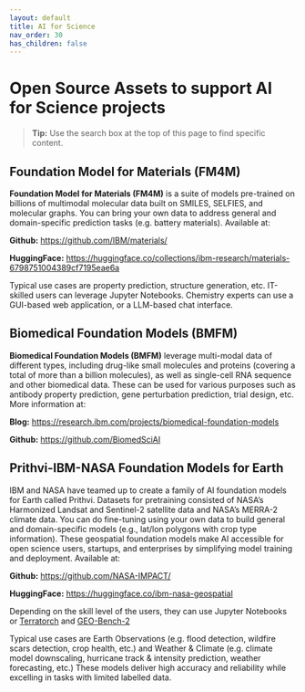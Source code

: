 ```yaml
---
layout: default
title: AI for Science
nav_order: 30
has_children: false
---
```



# Open Source Assets to support AI for Science projects  

> **Tip:** Use the search box at the top of this page to find specific content.


## Foundation Model for Materials (FM4M)  

**Foundation Model for Materials (FM4M)** is a suite of models pre-trained on billions of multimodal molecular data built on SMILES, SELFIES, and molecular graphs.  You can bring your own data to address general and domain-specific prediction tasks (e.g. battery materials).  Available at:
  
**Github:** https://github.com/IBM/materials/
 	
**HuggingFace:** https://huggingface.co/collections/ibm-research/materials-6798751004389cf7195eae6a 

Typical use cases are property prediction, structure generation, etc.  IT-skilled users can leverage Jupyter Notebooks. Chemistry experts can use a GUI-based web application, or a LLM-based chat interface.

## Biomedical Foundation Models (BMFM)
**Biomedical Foundation Models (BMFM)** leverage multi-modal data of different types, including drug-like small molecules and proteins (covering a total of more than a billion molecules), as well as single-cell RNA sequence and other biomedical data.  These can be used for various purposes such as antibody property prediction, gene perturbation prediction, trial design, etc. More information at: 

**Blog:** https://research.ibm.com/projects/biomedical-foundation-models

**Github:** https://github.com/BiomedSciAI
 	
## Prithvi-IBM-NASA Foundation Models for Earth
IBM and NASA have teamed up to create a family of AI foundation models for Earth called Prithvi. Datasets for pretraining consisted of NASA’s Harmonized Landsat and Sentinel-2 satellite data and NASA’s MERRA-2 climate data.  You can do fine-tuning using your own data to build general and domain-specific models (e.g., lat/lon polygons with crop type information).  These geospatial foundation models make AI accessible for open science users, startups, and enterprises by simplifying model training and deployment.  Available at:

**Github:** https://github.com/NASA-IMPACT/

**HuggingFace:** https://huggingface.co/ibm-nasa-geospatial

Depending on the skill level of the users, they can use Jupyter Notebooks or  [Terratorch](https://github.com/IBM/terratorch ) and [GEO-Bench-2](https://github.com/The-AI-Alliance/GEO-Bench-2 )

Typical use cases are Earth Observations (e.g. flood detection, wildfire scars detection, crop health, etc.) and Weather & Climate (e.g.  climate model downscaling, hurricane track & intensity prediction, weather forecasting, etc.)  These models deliver high accuracy and reliability while excelling in tasks with limited labelled data.
